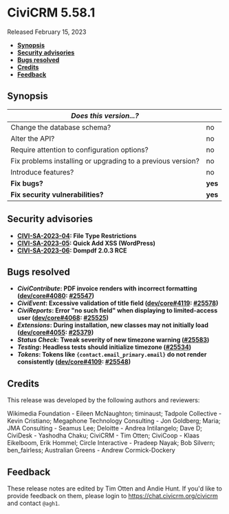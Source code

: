 # CiviCRM 5.58.1

Released February 15, 2023

- **[Synopsis](#synopsis)**
- **[Security advisories](#security)**
- **[Bugs resolved](#bugs)**
- **[Credits](#credits)**
- **[Feedback](#feedback)**

## <a name="synopsis"></a>Synopsis

| *Does this version...?*                                         |          |
| --------------------------------------------------------------- | -------- |
| Change the database schema?                                     | no       |
| Alter the API?                                                  | no       |
| Require attention to configuration options?                     | no       |
| Fix problems installing or upgrading to a previous version?     | no       |
| Introduce features?                                             | no       |
| **Fix bugs?**                                                   | **yes**  |
| **Fix security vulnerabilities?**                               | **yes**  |

## <a name="security"></a>Security advisories

* **[CIVI-SA-2023-04](https://civicrm.org/advisory/civi-sa-2023-04-file-type-restrictions): File Type Restrictions**
* **[CIVI-SA-2023-05](https://civicrm.org/advisory/civi-sa-2023-05-quick-add-xss): Quick Add XSS (WordPress)**
* **[CIVI-SA-2023-06](https://civicrm.org/advisory/civi-sa-2023-06-dompdf-203): Dompdf 2.0.3 RCE**

## <a name="bugs"></a>Bugs resolved

* **_CiviContribute_: PDF invoice renders with incorrect formatting ([dev/core#4080](https://lab.civicrm.org/dev/core/-/issues/4080): [#25547](https://github.com/civicrm/civicrm-core/pull/25547))**
* **_CiviEvent_: Excessive validation of title field ([dev/core#4119](https://lab.civicrm.org/dev/core/-/issues/4119): [#25578](https://github.com/civicrm/civicrm-core/pull/25578))**
* **_CiviReports_: Error "no such field" when displaying to limited-access user ([dev/core#4068](https://lab.civicrm.org/dev/core/-/issues/4068): [#25525](https://github.com/civicrm/civicrm-core/pull/25525))**
* **_Extensions_: During installation, new classes may not initially load ([dev/core#4055](https://lab.civicrm.org/dev/core/-/issues/4055): [#25379](https://github.com/civicrm/civicrm-core/pull/25379))**
* **_Status Check_: Tweak severity of new timezone warning ([#25583](https://github.com/civicrm/civicrm-core/pull/25583/))**
* **_Testing_: Headless tests should initialize timezone ([#25534](https://github.com/civicrm/civicrm-core/pull/25534))**
* **_Tokens_: Tokens like `{contact.email_primary.email}` do not render consistently ([dev/core#4109](https://lab.civicrm.org/dev/core/-/issues/4109): [#25548](https://github.com/civicrm/civicrm-core/pull/25548/))**

## <a name="credits"></a>Credits

This release was developed by the following authors and reviewers:

Wikimedia Foundation - Eileen McNaughton; timinaust; Tadpole Collective - Kevin Cristiano;
Megaphone Technology Consulting - Jon Goldberg; Maria; JMA Consulting - Seamus Lee;
Deloitte - Andrea Intilangelo; Dave D; CiviDesk - Yashodha Chaku; CiviCRM - Tim Otten;
CiviCoop - Klaas Eikelboom, Erik Hommel; Circle Interactive - Pradeep Nayak; Bob Silvern;
ben_fairless; Australian Greens - Andrew Cormick-Dockery

## <a name="feedback"></a>Feedback

These release notes are edited by Tim Otten and Andie Hunt.  If you'd like to
provide feedback on them, please login to https://chat.civicrm.org/civicrm and
contact `@agh1`.
